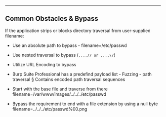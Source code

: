 --- ---

<h2>Common Obstacles & Bypass</h2>

If the application strips or blocks directory traversal from user-supplied filename:

- Use an absolute path to bypass - filename=/etc/passwd

- Use nested traversal to bypass (`....// or ....\/`)

- Utilize URL Encoding to bypass

- Burp Suite Professional has a predefind payload list - Fuzzing - path traversal
	§ Contains encoded path traversal sequences

- Start with the base file and traverse from there filename=/var/www/images/../../../etc/passwd

- Bypass the requirement to end with a file extension by using a null byte filename=../../../etc/passwd%00.png